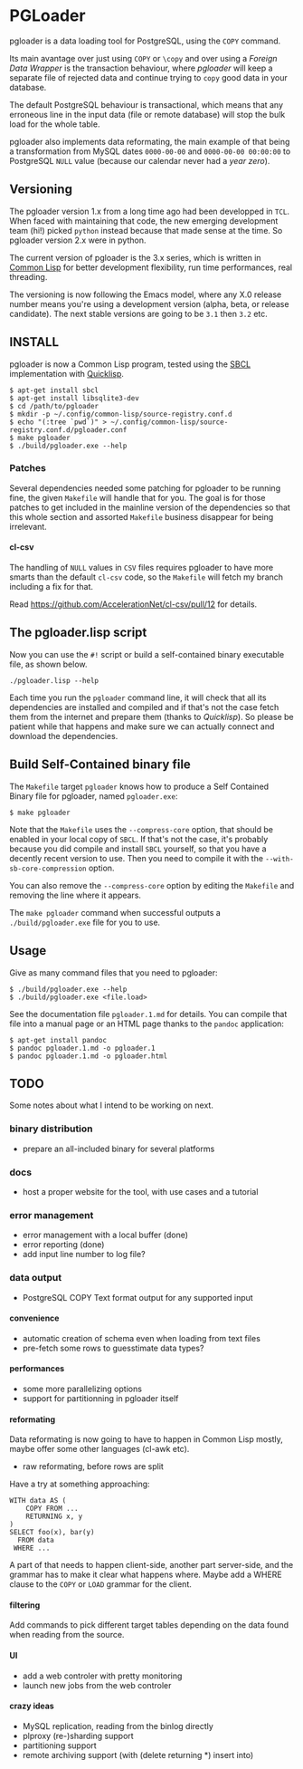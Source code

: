 # PGLoader

pgloader is a data loading tool for PostgreSQL, using the `COPY` command.

Its main avantage over just using `COPY` or `\copy` and over using a
*Foreign Data Wrapper* is the transaction behaviour, where *pgloader* will
keep a separate file of rejected data and continue trying to `copy` good
data in your database.

The default PostgreSQL behaviour is transactional, which means that any
erroneous line in the input data (file or remote database) will stop the
bulk load for the whole table.

pgloader also implements data reformating, the main example of that being a
transformation from MySQL dates `0000-00-00` and `0000-00-00 00:00:00` to
PostgreSQL `NULL` value (because our calendar never had a *year zero*).

## Versioning

The pgloader version 1.x from a long time ago had been developped in `TCL`.
When faced with maintaining that code, the new emerging development team
(hi!) picked `python` instead because that made sense at the time. So
pgloader version 2.x were in python.

The current version of pgloader is the 3.x series, which is written in
[Common Lisp](http://cliki.net/) for better development flexibility, run
time performances, real threading.

The versioning is now following the Emacs model, where any X.0 release
number means you're using a development version (alpha, beta, or release
candidate). The next stable versions are going to be `3.1` then `3.2` etc.

## INSTALL

pgloader is now a Common Lisp program, tested using the
[SBCL](http://sbcl.org/) implementation with
[Quicklisp](http://www.quicklisp.org/beta/).

    $ apt-get install sbcl
    $ apt-get install libsqlite3-dev
    $ cd /path/to/pgloader
    $ mkdir -p ~/.config/common-lisp/source-registry.conf.d
    $ echo "(:tree `pwd`)" > ~/.config/common-lisp/source-registry.conf.d/pgloader.conf 
	$ make pgloader
	$ ./build/pgloader.exe --help

### Patches

Several dependencies needed some patching for pgloader to be running fine,
the given `Makefile` will handle that for you. The goal is for those patches
to get included in the mainline version of the dependencies so that this
whole section and assorted `Makefile` business disappear for being
irrelevant.

#### cl-csv

The handling of `NULL` values in `CSV` files requires pgloader to have more
smarts than the default `cl-csv` code, so the `Makefile` will fetch my
branch including a fix for that.

Read https://github.com/AccelerationNet/cl-csv/pull/12 for details.

## The pgloader.lisp script

Now you can use the `#!` script or build a self-contained binary executable
file, as shown below.

    ./pgloader.lisp --help

Each time you run the `pgloader` command line, it will check that all its
dependencies are installed and compiled and if that's not the case fetch
them from the internet and prepare them (thanks to *Quicklisp*). So please
be patient while that happens and make sure we can actually connect and
download the dependencies.

## Build Self-Contained binary file

The `Makefile` target `pgloader` knows how to produce a Self Contained
Binary file for pgloader, named `pgloader.exe`:

    $ make pgloader

Note that the `Makefile` uses the `--compress-core` option, that should be
enabled in your local copy of `SBCL`. If that's not the case, it's probably
because you did compile and install `SBCL` yourself, so that you have a
decently recent version to use. Then you need to compile it with the
`--with-sb-core-compression` option.

You can also remove the `--compress-core` option by editing the `Makefile`
and removing the line where it appears.

The `make pgloader` command when successful outputs a `./build/pgloader.exe`
file for you to use.

## Usage

Give as many command files that you need to pgloader:

    $ ./build/pgloader.exe --help
    $ ./build/pgloader.exe <file.load>
	
See the documentation file `pgloader.1.md` for details. You can compile that
file into a manual page or an HTML page thanks to the `pandoc` application:

    $ apt-get install pandoc
	$ pandoc pgloader.1.md -o pgloader.1
	$ pandoc pgloader.1.md -o pgloader.html

## TODO

Some notes about what I intend to be working on next.

### binary distribution

  - prepare an all-included binary for several platforms
  
### docs

  - host a proper website for the tool, with use cases and a tutorial

### error management

  - error management with a local buffer (done)
  - error reporting (done)
  - add input line number to log file?

### data output

  - PostgreSQL COPY Text format output for any supported input

#### convenience

  - automatic creation of schema even when loading from text files
  - pre-fetch some rows to guesstimate data types?

#### performances

  - some more parallelizing options
  - support for partitionning in pgloader itself

#### reformating

Data reformating is now going to have to happen in Common Lisp mostly, maybe
offer some other languages (cl-awk etc).

  - raw reformating, before rows are split

Have a try at something approaching:

    WITH data AS (
		COPY FROM ...
		RETURNING x, y
	)
	SELECT foo(x), bar(y)
	  FROM data
	 WHERE ...

A part of that needs to happen client-side, another part server-side, and
the grammar has to make it clear what happens where. Maybe add a WHERE
clause to the `COPY` or `LOAD` grammar for the client.

#### filtering

Add commands to pick different target tables depending on the data found
when reading from the source.

#### UI

  - add a web controler with pretty monitoring
  - launch new jobs from the web controler

#### crazy ideas

  - MySQL replication, reading from the binlog directly
  - plproxy (re-)sharding support
  - partitioning support
  - remote archiving support (with (delete returning *) insert into)
  
